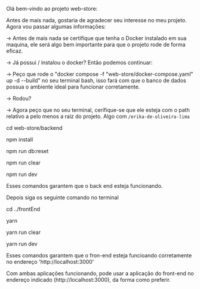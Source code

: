 Olá bem-vindo ao projeto web-store:

Antes de mais nada, gostaria de agradecer seu interesse no meu projeto. Agora vou passar algumas informações:

-> Antes de mais nada se certifique que tenha o Docker instalado em sua maquina, ele será algo bem importante para que o projeto rode de forma eficaz.

-> Já possui / instalou o docker? Então podemos continuar:

-> Peço que rode o "docker compose -f "web-store/docker-compose.yaml" up -d --build" no seu terminal bash, isso fará com que o banco de dados possua o ambiente ideal para funcionar corretamente.

-> Rodou?

-> Agora peço que no seu terminal, cerifique-se que ele esteja com o path relativo a pelo menos a raiz do projeto. Algo com `/erika-de-oliveira-lima`

cd web-store/backend

npm install

npm run db:reset

npm run clear

npm run dev

Esses comandos garantem que o back end esteja funcionando.

Depois siga os seguinte comando no terminal

cd ../frontEnd

yarn

yarn run clear

yarn run dev

Esses comandos garantem que o fron-end esteja funcioando corretamente no endereço 'http://localhost:3000'

Com ambas aplicações funcionando, pode usar a aplicação do front-end no endereço indicado (http://localhost:3000), da forma como preferir.
